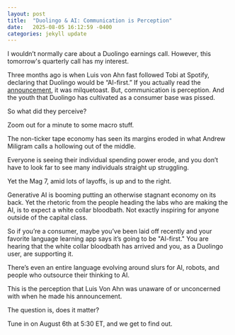 ```yaml
---
layout: post
title:  "Duolingo & AI: Communication is Perception"
date:   2025-08-05 16:12:59 -0400
categories: jekyll update
---
```


I wouldn’t normally care about a Duolingo earnings call. However, this tomorrow's quarterly call has my interest. 

Three months ago is when Luis von Ahn fast followed Tobi at Spotify, declaring that Duolingo would be “AI-first.” If you actually read the [announcement][announcement], it was milquetoast. But, communication is perception. 
And the youth that Duolingo has cultivated as a consumer base was pissed. 

So what did they perceive?

Zoom out for a minute to some macro stuff.

The non-ticker tape economy has seen its margins eroded in what Andrew Miligram calls a hollowing out of the middle.

Everyone is seeing their individual spending power erode, and you don’t have to look far to see many individuals straight up struggling.

Yet the Mag 7, amid lots of layoffs, is up and to the right.

Generative AI is booming putting an otherwise stagnant economy on its back. Yet the rhetoric from the people heading the labs who are making the AI, is to expect a white collar bloodbath. Not exactly inspiring for anyone outside of the capital class.

So if you’re a consumer, maybe you’ve been laid off recently and your favorite language learning app says it’s going to be "AI-first." You are hearing that the white collar bloodbath has arrived and you, as a Duolingo user, are supporting it.

There’s even an entire language evolving around slurs for AI, robots, and people who outsource their thinking to AI. 

This is the perception that Luis Von Ahn was unaware of or unconcerned with when he made his announcement. 

The question is, does it matter?

Tune in on August 6th at 5:30 ET, and we get to find out.

[announcement]: https://www.linkedin.com/posts/duolingo_below-is-an-all-hands-email-from-our-activity-7322560534824865792-l9vh/